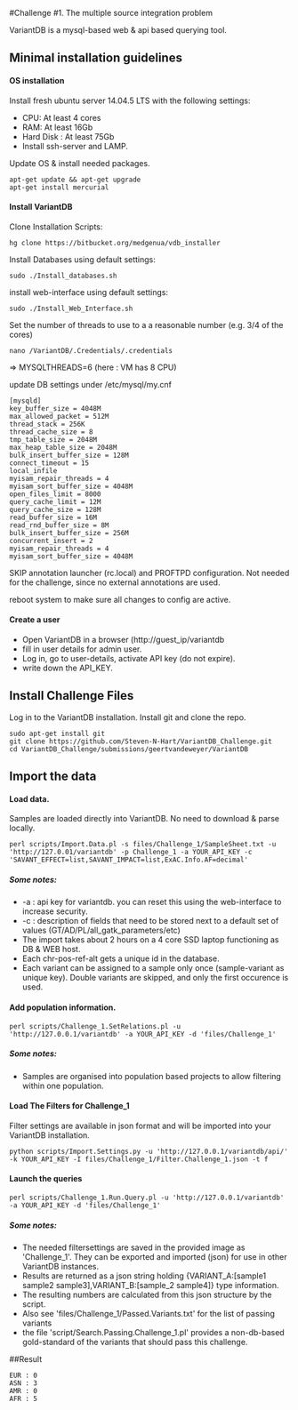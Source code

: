 #Challenge #1. The multiple source integration problem

VariantDB is a mysql-based web & api based querying tool.  

## Minimal installation guidelines 

#### OS installation

Install fresh ubuntu server 14.04.5 LTS with the following settings:
	 
* CPU: At least 4 cores
* RAM: At least 16Gb
* Hard Disk : At least 75Gb
* Install ssh-server and LAMP.

Update OS & install needed packages.

```
apt-get update && apt-get upgrade
apt-get install mercurial 
```

#### Install VariantDB

Clone Installation Scripts: 

```
hg clone https://bitbucket.org/medgenua/vdb_installer
```

Install Databases using default settings: 

```
sudo ./Install_databases.sh
```

install web-interface using default settings:  

```
sudo ./Install_Web_Interface.sh
```

Set the number of threads to use to a a reasonable number (e.g. 3/4 of the cores)

```
nano /VariantDB/.Credentials/.credentials
```
=> MYSQLTHREADS=6
(here : VM has 8 CPU)

update DB settings under /etc/mysql/my.cnf

```
[mysqld]
key_buffer_size = 4048M
max_allowed_packet = 512M
thread_stack = 256K
thread_cache_size = 8
tmp_table_size = 2048M
max_heap_table_size = 2048M
bulk_insert_buffer_size = 128M
connect_timeout = 15
local_infile 
myisam_repair_threads = 4
myisam_sort_buffer_size = 4048M
open_files_limit = 8000
query_cache_limit = 12M
query_cache_size = 128M
read_buffer_size = 16M
read_rnd_buffer_size = 8M
bulk_insert_buffer_size = 256M
concurrent_insert = 2
myisam_repair_threads = 4
myisam_sort_buffer_size = 4048M
```

SKIP annotation launcher (rc.local) and PROFTPD configuration. Not needed for the challenge, since no external annotations are used. 

reboot system to make sure all changes to config are active.


#### Create a user
* Open VariantDB in a browser (http://guest_ip/variantdb
* fill in user details for admin user.
* Log in, go to user-details, activate API key (do not expire).
* write down the API_KEY.


## Install Challenge Files

Log in to the VariantDB installation. Install git and clone the repo.

```
sudo apt-get install git
git clone https://github.com/Steven-N-Hart/VariantDB_Challenge.git
cd VariantDB_Challenge/submissions/geertvandeweyer/VariantDB
```


## Import the data

#### Load data.

Samples are loaded directly into VariantDB. No need to download & parse locally.

```
perl scripts/Import.Data.pl -s files/Challenge_1/SampleSheet.txt -u 'http://127.0.01/variantdb' -p Challenge_1 -a YOUR_API_KEY -c 'SAVANT_EFFECT=list,SAVANT_IMPACT=list,ExAC.Info.AF=decimal'
```

##### Some  notes:
* -a : api key for variantdb. you can reset this using the web-interface to increase security.
* -c : description of fields that need to be stored next to a default set of values (GT/AD/PL/all_gatk_parameters/etc)
* The import takes about 2 hours on a 4 core SSD laptop functioning as DB & WEB host.
* Each chr-pos-ref-alt gets a unique id in the database. 
* Each variant can be assigned to a sample only once (sample-variant as unique key). Double variants are skipped, and only the first occurence is used.



#### Add population information.

```
perl scripts/Challenge_1.SetRelations.pl -u 'http://127.0.0.1/variantdb' -a YOUR_API_KEY -d 'files/Challenge_1'
```

##### Some  notes:
* Samples are organised into population based projects to allow filtering within one population.


#### Load The Filters for Challenge_1
Filter settings are available in json format and will be imported into your VariantDB installation.

```
python scripts/Import.Settings.py -u 'http://127.0.0.1/variantdb/api/' -k YOUR_API_KEY -I files/Challenge_1/Filter.Challenge_1.json -t f
```

#### Launch the queries

```
perl scripts/Challenge_1.Run.Query.pl -u 'http://127.0.0.1/variantdb' -a YOUR_API_KEY -d 'files/Challenge_1'
```

##### Some notes: 
* The needed filtersettings are saved in the provided image as 'Challenge_1'. They can be exported and imported (json) for use in other VariantDB instances.
* Results are returned as a json string holding {VARIANT_A:[sample1 sample2 sample3],VARIANT_B:[sample_2 sample4]} type information.
* The resulting numbers are calculated from this json structure by the script.
* Also see 'files/Challenge_1/Passed.Variants.txt' for the list of passing variants
* the file 'script/Search.Passing.Challenge_1.pl' provides a non-db-based gold-standard of the variants that should pass this challenge. 


##Result


```
EUR : 0
ASN : 3
AMR : 0
AFR : 5 
```

